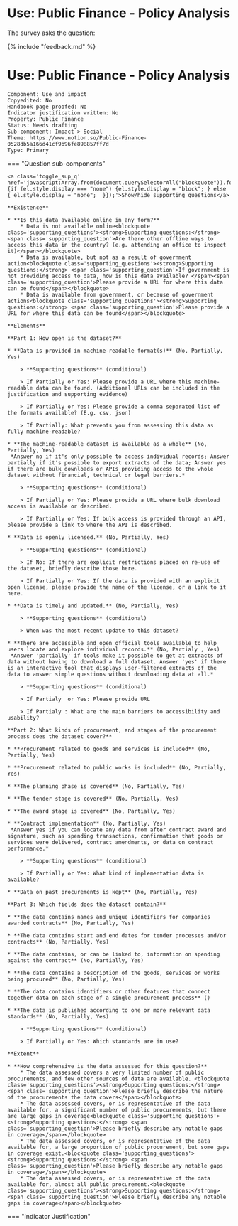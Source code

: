 # Use: Public Finance - Policy Analysis

The survey asks the question:  

{% include "feedback.md" %}

# Use: Public Finance - Policy Analysis
    
    Component: Use and impact
    Copyedited: No
    Handbook page proofed: No
    Indicator justification written: No
    Property: Public Finance
    Status: Needs drafting
    Sub-component: Impact > Social
    Theme: https://www.notion.so/Public-Finance-0528db5a166d41cf9b96fe898857ff7d
    Type: Primary

=== "Question sub-components"

    <a class='toggle_sup_q' href='javascript:Array.from(document.querySelectorAll("blockquote")).forEach(function(el) {if (el.style.display === "none") {el.style.display = "block"; } else { el.style.display = "none";  }});'>Show/hide supporting questions</a>
    
    **Existence**
    
    * **Is this data available online in any form?**
        * Data is not available online<blockquote class='supporting_questions'><strong>Supporting questions:</strong> <span class='supporting_question'>Are there other offline ways to access this data in the country? (e.g. attending an office to inspect it)</span></blockquote>
        * Data is available, but not as a result of government action<blockquote class='supporting_questions'><strong>Supporting questions:</strong> <span class='supporting_question'>If government is not providing access to data, how is this data available? </span><span class='supporting_question'>Please provide a URL for where this data can be found</span></blockquote>
        * Data is available from government, or because of government actions<blockquote class='supporting_questions'><strong>Supporting questions:</strong> <span class='supporting_question'>Please provide a URL for where this data can be found</span></blockquote>
    
    **Elements**
    
    **Part 1: How open is the dataset?**
    
    * **Data is provided in machine-readable format(s)** (No, Partially, Yes)
    
        > **Supporting questions** (conditional)
    
        > If Partially or Yes: Please provide a URL where this machine-readable data can be found. (Additional URLs can be included in the justification and supporting evidence)
    
        > If Partially or Yes: Please provide a comma separated list of the formats available? (E.g. csv, json)
    
        > If Partially: What prevents you from assessing this data as fully machine-readable? 
    
    * **The machine-readable dataset is available as a whole** (No, Partially, Yes)
     *Answer no if it's only possible to access individual records; Answer partially if it's possible to export extracts of the data; Answer yes if there are bulk downloads or APIs providing access to the whole dataset without financial, technical or legal barriers.*
    
        > **Supporting questions** (conditional)
    
        > If Partially or Yes: Please provide a URL where bulk download access is available or described.
    
        > If Partially or Yes: If bulk access is provided through an API, please provide a link to where the API is described.
    
    * **Data is openly licensed.** (No, Partially, Yes)
    
        > **Supporting questions** (conditional)
    
        > If No: If there are explicit restrictions placed on re-use of the dataset, briefly describe those here.
    
        > If Partially or Yes: If the data is provided with an explicit open license, please provide the name of the license, or a link to it here.
    
    * **Data is timely and updated.** (No, Partially, Yes)
    
        > **Supporting questions** (conditional)
    
        > When was the most recent update to this dataset?
    
    * **There are accessible and open official tools available to help users locate and explore individual records.** (No, Partialy , Yes)
     *Answer 'partially' if tools make it possible to get at extracts of data without having to download a full dataset. Answer 'yes' if there is an interactive tool that displays user-filtered extracts of the data to answer simple questions without downloading data at all.*
    
        > **Supporting questions** (conditional)
    
        > If Partialy  or Yes: Please provide URL
    
        > If Partialy : What are the main barriers to accessibility and usability?
    
    **Part 2: What kinds of procurement, and stages of the procurement process does the dataset cover?**
    
    * **Procurement related to goods and services is included** (No, Partially, Yes)
    
    * **Procurement related to public works is included** (No, Partially, Yes)
    
    * **The planning phase is covered** (No, Partially, Yes)
    
    * **The tender stage is covered** (No, Partially, Yes)
    
    * **The award stage is covered** (No, Partially, Yes)
    
    * **Contract implementation** (No, Partially, Yes)
     *Answer yes if you can locate any data from after contract award and signature, such as spending transactions, confirmation that goods or services were delivered, contract amendments, or data on contract performance.*
    
        > **Supporting questions** (conditional)
    
        > If Partially or Yes: What kind of implementation data is available?
    
    * **Data on past procurements is kept** (No, Partially, Yes)
    
    **Part 3: Which fields does the dataset contain?**
    
    * **The data contains names and unique identifiers for companies awarded contracts** (No, Partially, Yes)
    
    * **The data contains start and end dates for tender processes and/or contracts** (No, Partially, Yes)
    
    * **The data contains, or can be linked to, information on spending against the contract** (No, Partially, Yes)
    
    * **The data contains a description of the goods, services or works being procured** (No, Partially, Yes)
    
    * **The data contains identifiers or other features that connect together data on each stage of a single procurement process** ()
    
    * **The data is published according to one or more relevant data standards** (No, Partially, Yes)
    
        > **Supporting questions** (conditional)
    
        > If Partially or Yes: Which standards are in use?
    
    **Extent**
    
    * **How comprehensive is the data assessed for this question?**
        * The data assessed covers a very limited number of public procurements, and few other sources of data are available. <blockquote class='supporting_questions'><strong>Supporting questions:</strong> <span class='supporting_question'>Please briefly describe the nature of the procurements the data covers</span></blockquote>
        * The data assessed covers, or is representative of the data available for, a significant number of public procurements, but there are large gaps in coverage<blockquote class='supporting_questions'><strong>Supporting questions:</strong> <span class='supporting_question'>Please briefly describe any notable gaps in coverage</span></blockquote>
        * The data assessed covers, or is representative of the data available for, a large proportion of public procurement, but some gaps in coverage exist.<blockquote class='supporting_questions'><strong>Supporting questions:</strong> <span class='supporting_question'>Please briefly describe any notable gaps in coverage</span></blockquote>
        * The data assessed covers, or is representative of the data available for, almost all public procurement.<blockquote class='supporting_questions'><strong>Supporting questions:</strong> <span class='supporting_question'>Please briefly describe any notable gaps in coverage</span></blockquote>


=== "Indicator Justification"
